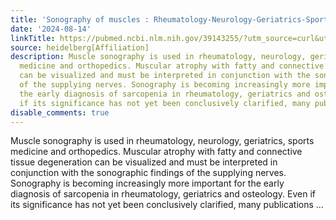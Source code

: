 ```yaml
---
title: 'Sonography of muscles : Rheumatology-Neurology-Geriatrics-Sports medicine-Orthopedics'
date: '2024-08-14'
linkTitle: https://pubmed.ncbi.nlm.nih.gov/39143255/?utm_source=curl&utm_medium=rss&utm_campaign=pubmed-2&utm_content=1FakS-2QOkCT8HsMOQP1bCRQ4YzyumYOmxmF0moLsQ3dFB1E9V&fc=20220326224207&ff=20240815181506&v=2.18.0.post9+e462414
source: heidelberg[Affiliation]
description: Muscle sonography is used in rheumatology, neurology, geriatrics, sports
  medicine and orthopedics. Muscular atrophy with fatty and connective tissue degeneration
  can be visualized and must be interpreted in conjunction with the sonographic findings
  of the supplying nerves. Sonography is becoming increasingly more important for
  the early diagnosis of sarcopenia in rheumatology, geriatrics and osteology. Even
  if its significance has not yet been conclusively clarified, many publications ...
disable_comments: true
---
```

Muscle sonography is used in rheumatology, neurology, geriatrics, sports medicine and orthopedics. Muscular atrophy with fatty and connective tissue degeneration can be visualized and must be interpreted in conjunction with the sonographic findings of the supplying nerves. Sonography is becoming increasingly more important for the early diagnosis of sarcopenia in rheumatology, geriatrics and osteology. Even if its significance has not yet been conclusively clarified, many publications ...